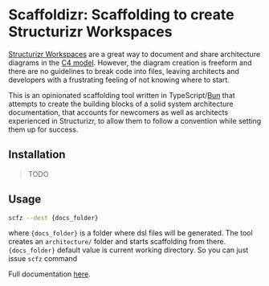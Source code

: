 # Scaffoldizr: Scaffolding to create Structurizr Workspaces

[Structurizr Workspaces](https://docs.structurizr.com/workspaces) are a great way to document and share architecture diagrams in the [C4 model](https://c4model.com/). However, the diagram creation is freeform and there are no guidelines to break code into files, leaving architects and developers with a frustrating feeling of not knowing where to start.

This is an opinionated scaffolding tool written in TypeScript/[Bun](https://bun.sh/) that attempts to create the building blocks of a solid system architecture documentation, that accounts for newcomers as well as architects experienced in Structurizr, to allow them to follow a convention while setting them up for success.

## Installation

> TODO

## Usage

```bash
scfz --dest {docs_folder}
```

where `{docs_folder}` is a folder where dsl files will be generated. The tool creates an `architecture/` folder and starts scaffolding from there. `{docs_folder}` default value is current working directory. So you can just issue `scfz` command

Full documentation [here](architecture/docs/01-usage.md).
